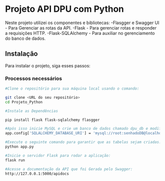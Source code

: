 # Projeto API DPU com Python
Neste projeto utilizei os componentes e bibliotecas:
-Flasgger e Swagger UI - Para Gerenciar as rotas da API.
-Flask - Para gerenciar rotas e responder a requisições HTTP.
-Flask-SQLAlchemy - Para auxiliar no gerenciamento do banco de dados.


## Instalação

Para instalar o projeto, siga esses passos:

### Processos necessários

```bash
#Clone o repositório para sua máquina local usando o comando:

git clone <URL do seu repositório>
cd Projeto_Python

#Instale as Dependências

pip install flask flask-sqlalchemy flasgger 

#Após isso inicie MySQL e crie um banco de dados chamado dpu_db e modificando o :
app.config['SQLALCHEMY_DATABASE_URI'] = 'mysql://root:senhadoDB@localhost/dpu_db'

#Execute o seguinte comando para garantir que as tabelas sejam criadas:
python app.py

#Inicie o servidor Flask para rodar a aplicação:
flask run

#Acesse a documentação da API que foi Gerada pelo Swagger:
http://127.0.0.1:5000/apidocs










